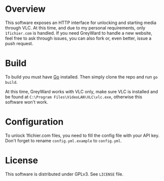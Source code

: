 Overview
========

This software exposes an HTTP interface for unlocking and starting media through VLC.
At this time, and due to my personal requirements, only `1fichier.com` is handled. If you need GreyWard to handle a new website, feel free to ask through issues, you can also fork or, even better, issue a push request.

Build
=====

To build you must have [Go](https://go.dev/doc/install) installed.
Then simply clone the repo and run `go build`.

At this time, GreyWard works with VLC only, make sure VLC is installed and be found at `C:\Program Files\VideoLAN\VLC\vlc.exe`, otherwise this software won't work.

Configuration
=============

To unlock 1fichier.com files, you need to fill the config file with your API key.
Don't forget to rename `config.yml.example` to `config.yml`.

License
=======

This software is distributed under GPLv3. See `LICENSE` file.